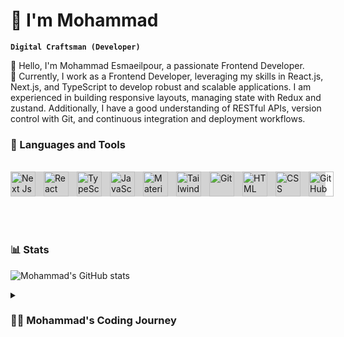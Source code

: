 # 👤 I'm Mohammad

**`Digital Craftsman (Developer)`**

👋 Hello, I'm Mohammad Esmaeilpour, a passionate Frontend Developer.
<br/>
💼 Currently, I work as a Frontend Developer, leveraging my skills in React.js, Next.js, and TypeScript to develop robust and scalable applications. I am experienced in building responsive layouts, managing state with Redux and zustand. Additionally, I have a good understanding of RESTful APIs, version control with Git, and continuous integration and deployment workflows.



### 🧰 Languages and Tools
<br />

<div style="background-color: lightgray;display: flex;justify-content: space-evenly;">
<img align="left" alt="Next Js" width="40px" style="padding-right:10px;" src="https://cdn.jsdelivr.net/gh/devicons/devicon/icons/nextjs/nextjs-original-wordmark.svg" />
<img align="left" alt="React Js" width="40px" style="padding-right:10px;" src="https://cdn.jsdelivr.net/gh/devicons/devicon/icons/react/react-original.svg" />
<img align="left" alt="TypeScript" width="40px" style="padding-right:10px;" src="https://cdn.jsdelivr.net/gh/devicons/devicon/icons/typescript/typescript-plain.svg" />
<img align="left" alt="JavaScript" width="40px" style="padding-right:10px;" src="https://cdn.jsdelivr.net/gh/devicons/devicon/icons/javascript/javascript-plain.svg" />
<img align="left" alt="Material Ui" width="40px" style="padding-right:10px;" src="https://cdn.jsdelivr.net/gh/devicons/devicon/icons/materialui/materialui-original.svg" />
<img align="left" alt="Tailwind" width="40px" style="padding-right:10px;" src="https://cdn.jsdelivr.net/gh/devicons/devicon/icons/tailwindcss/tailwindcss-plain.svg" />
<img align="left" alt="Git" width="40px" style="padding-right:10px;" src="https://cdn.jsdelivr.net/gh/devicons/devicon/icons/git/git-original.svg" />
<img align="left" alt="HTML" width="40px" style="padding-right:10px;" src="https://cdn.jsdelivr.net/gh/devicons/devicon/icons/html5/html5-plain.svg" />
<img align="left" alt="CSS" width="40px" style="padding-right:10px;" src="https://cdn.jsdelivr.net/gh/devicons/devicon/icons/css3/css3-plain.svg" />
<img align="left" alt="GitHub" width="40px" style="padding-right:10px;" src="https://cdn.jsdelivr.net/gh/devicons/devicon/icons/github/github-original.svg" />
</div>
<br />
<br />
<br />



### 📊 Stats

![Mohammad's GitHub stats](https://github-readme-stats.vercel.app/api?username=mohamadesmaeilpour&show_icons=true&theme=github_dark )

<!-- ![GitHub Streak](https://streak-stats.demolab.com?user=ForrestKnight&theme=gruvbox&border_radius=4.5) -->



<details>
 <summary><h3>👨‍💻 Mohammad's Coding Journey</h3></summary>
   🚀 With a strong foundation in web development and a focus on creating intuitive user interfaces, I strive to build engaging and interactive web applications that deliver exceptional user experiences. I have a solid understanding of modern web development principles and best practices, and I'm always eager to learn and stay up to date with the latest industry trends.
<br/>
  💼 Currently, I work as a Frontend Developer, leveraging my skills in React.js, Next.js, and TypeScript to develop robust and scalable applications. I am experienced in building responsive layouts, managing state with Redux, and utilizing GraphQL for efficient data retrieval. Additionally, I have a good understanding of RESTful APIs, version control with Git, and continuous integration and deployment workflows.
<br/>
  🌟 I am a strong advocate for clean and maintainable code, and I prioritize writing modular and reusable components. I pay attention to details and enjoy optimizing performance to ensure smooth and fast user experiences. I am comfortable working in Agile/Scrum environments and collaborating with cross-functional teams to deliver high-quality products.
<br/>
  📚 When I'm not coding, you can find me exploring new technologies, reading tech blogs, and participating in online communities to share knowledge and learn from others.
<br/>
  ✨ If you're interested in my work, feel free to explore my GitHub repositories below. I'm always open to collaboration and would love to connect with fellow developers.

[website]: https://fkcodes.com
[youtube]: https://youtube.com/fknight
